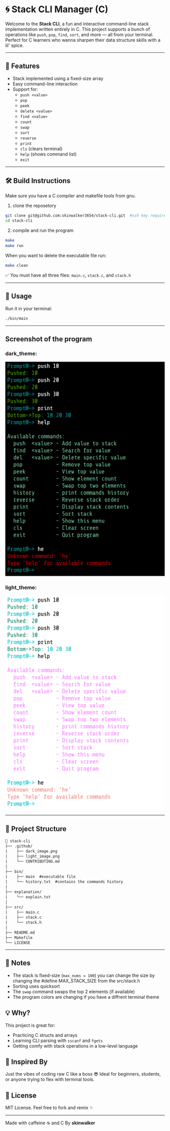 # 🌀 Stack CLI Manager (C)

Welcome to the **Stack CLI**, a fun and interactive command-line stack implementation written entirely in C. This project supports a bunch of operations like `push`, `pop`, `find`, `sort`, and more — all from your terminal. Perfect for C learners who wanna sharpen their data structure skills with a lil' spice.

---

## 💾 Features

- Stack implemented using a fixed-size array
- Easy command-line interaction
- Support for:
  - `push <value>`
  - `pop`
  - `peek`
  - `delete <value>`
  - `find <value>`
  - `count`
  - `swap`
  - `sort`
  - `reverse`
  - `print`
  - `cls` (clears terminal)
  - `help` (shows command list)
  - `exit`
  
---

## 🛠️ Build Instructions

Make sure you have a C compiler and makefile tools from gnu.

1. clone the reposetory
```bash
git clone git@github.com:skinwalker3654/stack-cli.git  #ssh key required
cd stack-cli
```
2. compile and run the program
```bash
make
make run
```

When you want to delete the executable file run:
```bash 
make clean
```

✅ You must have all three files: `main.c`, `stack.c`, and `stack.h`

---

## 🚀 Usage

Run it in your terminal:

```bash
./bin/main
```
---
## Screenshot of the program
### dark_theme:
![alt text](https://github.com/skinwalker3654/stack-cli/blob/main/.github/dark_image.png?raw=true)

### light_theme:
![alt text](https://github.com/skinwalker3654/stack-cli/blob/main/.github/light_image.png?raw=true)

---

## 📁 Project Structure

```
📂 stack-cli
├── .github/
|    ├── dark_image.png
|    ├── light_image.png
|    └── CONTRIBUTING.md
|
├── bin/ 
|    ├── main  #executable file
|    └── history.txt  #contains the commands history
|
├── explanation/
|    └── explain.txt
|
├── src/
|    ├── main.c
|    ├── stack.c
|    └── stack.h
|
├── README.md
├── Makefile
└── LICENSE
```

---

## 📣 Notes

- The stack is fixed-size (`max_nums = 100`) you can change the size by changing the #define MAX_STACK_SIZE from the src/stack.h
- Sorting uses quicksort
- The `swap` command swaps the top 2 elements (if available)
- The program colors are changing if you have a diffrent terminal theme

## 💡 Why?

This project is great for:

- Practicing C structs and arrays
- Learning CLI parsing with `sscanf` and `fgets`
- Getting comfy with stack operations in a low-level language

## 🧠 Inspired By

Just the vibes of coding raw C like a boss 😎
Ideal for beginners, students, or anyone trying to flex with terminal tools.

## 📜 License

MIT License. Feel free to fork and remix ✨

---

Made with caffeine ☕ and C
By **skinwalker**

